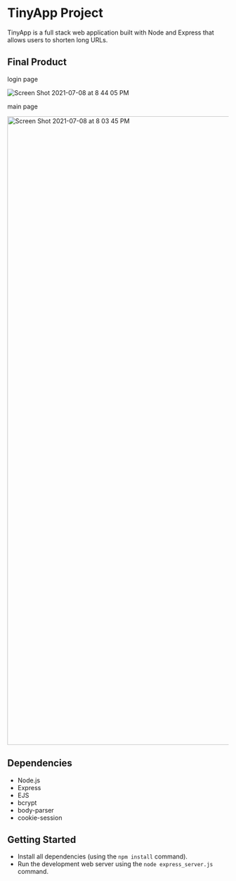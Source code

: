 # TinyApp Project

TinyApp is a full stack web application built with Node and Express that allows users to shorten long URLs. 

## Final Product

login page

![Screen Shot 2021-07-08 at 8 44 05 PM](https://user-images.githubusercontent.com/69409540/125007346-001dc300-e02e-11eb-95b1-3cfd3df7d5c1.png)



main page

<img width="1428" alt="Screen Shot 2021-07-08 at 8 03 45 PM" src="https://user-images.githubusercontent.com/69409540/125005613-30fbf900-e02a-11eb-8215-69db810cefbb.png">



## Dependencies

- Node.js
- Express
- EJS
- bcrypt
- body-parser
- cookie-session

## Getting Started

- Install all dependencies (using the `npm install` command).
- Run the development web server using the `node express_server.js` command.
